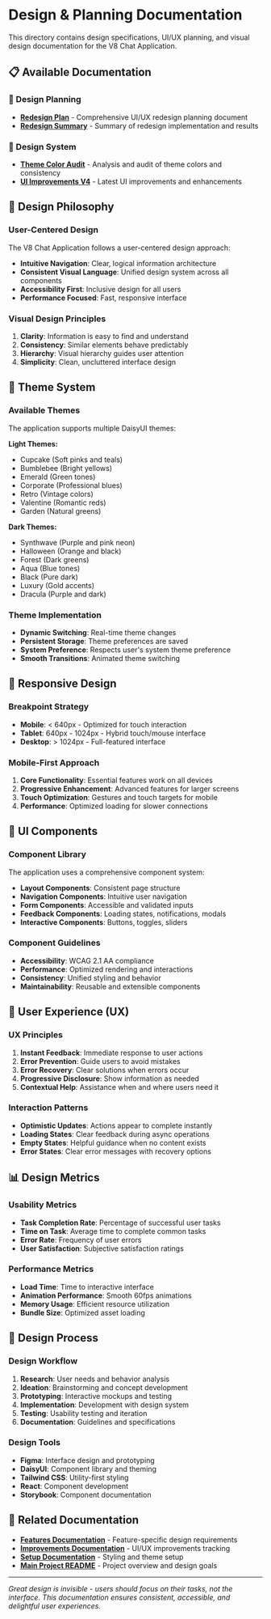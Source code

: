 # Design & Planning Documentation

This directory contains design specifications, UI/UX planning, and visual design documentation for the V8 Chat Application.

## 📋 Available Documentation

### 🎨 Design Planning
- **[Redesign Plan](./REDESIGN_PLAN.md)** - Comprehensive UI/UX redesign planning document
- **[Redesign Summary](./REDESIGN_SUMMARY.md)** - Summary of redesign implementation and results

### 🎯 Design System
- **[Theme Color Audit](./THEME_COLOR_AUDIT.md)** - Analysis and audit of theme colors and consistency
- **[UI Improvements V4](./UI_IMPROVEMENTS_V4.md)** - Latest UI improvements and enhancements

## 🎨 Design Philosophy

### User-Centered Design
The V8 Chat Application follows a user-centered design approach:

- **Intuitive Navigation**: Clear, logical information architecture
- **Consistent Visual Language**: Unified design system across all components
- **Accessibility First**: Inclusive design for all users
- **Performance Focused**: Fast, responsive interface

### Visual Design Principles
1. **Clarity**: Information is easy to find and understand
2. **Consistency**: Similar elements behave predictably
3. **Hierarchy**: Visual hierarchy guides user attention
4. **Simplicity**: Clean, uncluttered interface design

## 🌈 Theme System

### Available Themes
The application supports multiple DaisyUI themes:

**Light Themes:**
- Cupcake (Soft pinks and teals)
- Bumblebee (Bright yellows)
- Emerald (Green tones)
- Corporate (Professional blues)
- Retro (Vintage colors)
- Valentine (Romantic reds)
- Garden (Natural greens)

**Dark Themes:**
- Synthwave (Purple and pink neon)
- Halloween (Orange and black)
- Forest (Dark greens)
- Aqua (Blue tones)
- Black (Pure dark)
- Luxury (Gold accents)
- Dracula (Purple and dark)

### Theme Implementation
- **Dynamic Switching**: Real-time theme changes
- **Persistent Storage**: Theme preferences are saved
- **System Preference**: Respects user's system theme preference
- **Smooth Transitions**: Animated theme switching

## 📱 Responsive Design

### Breakpoint Strategy
- **Mobile**: < 640px - Optimized for touch interaction
- **Tablet**: 640px - 1024px - Hybrid touch/mouse interface
- **Desktop**: > 1024px - Full-featured interface

### Mobile-First Approach
1. **Core Functionality**: Essential features work on all devices
2. **Progressive Enhancement**: Advanced features for larger screens
3. **Touch Optimization**: Gestures and touch targets for mobile
4. **Performance**: Optimized loading for slower connections

## 🔧 UI Components

### Component Library
The application uses a comprehensive component system:

- **Layout Components**: Consistent page structure
- **Navigation Components**: Intuitive user navigation
- **Form Components**: Accessible and validated inputs
- **Feedback Components**: Loading states, notifications, modals
- **Interactive Components**: Buttons, toggles, sliders

### Component Guidelines
- **Accessibility**: WCAG 2.1 AA compliance
- **Performance**: Optimized rendering and interactions
- **Consistency**: Unified styling and behavior
- **Maintainability**: Reusable and extensible components

## 🎯 User Experience (UX)

### UX Principles
1. **Instant Feedback**: Immediate response to user actions
2. **Error Prevention**: Guide users to avoid mistakes
3. **Error Recovery**: Clear solutions when errors occur
4. **Progressive Disclosure**: Show information as needed
5. **Contextual Help**: Assistance when and where users need it

### Interaction Patterns
- **Optimistic Updates**: Actions appear to complete instantly
- **Loading States**: Clear feedback during async operations
- **Empty States**: Helpful guidance when no content exists
- **Error States**: Clear error messages with recovery options

## 📊 Design Metrics

### Usability Metrics
- **Task Completion Rate**: Percentage of successful user tasks
- **Time on Task**: Average time to complete common tasks
- **Error Rate**: Frequency of user errors
- **User Satisfaction**: Subjective satisfaction ratings

### Performance Metrics
- **Load Time**: Time to interactive interface
- **Animation Performance**: Smooth 60fps animations
- **Memory Usage**: Efficient resource utilization
- **Bundle Size**: Optimized asset loading

## 🔄 Design Process

### Design Workflow
1. **Research**: User needs and behavior analysis
2. **Ideation**: Brainstorming and concept development
3. **Prototyping**: Interactive mockups and testing
4. **Implementation**: Development with design system
5. **Testing**: Usability testing and iteration
6. **Documentation**: Guidelines and specifications

### Design Tools
- **Figma**: Interface design and prototyping
- **DaisyUI**: Component library and theming
- **Tailwind CSS**: Utility-first styling
- **React**: Component development
- **Storybook**: Component documentation

## 🔗 Related Documentation

- **[Features Documentation](../features/)** - Feature-specific design requirements
- **[Improvements Documentation](../improvements/)** - UI/UX improvements tracking
- **[Setup Documentation](../setup/)** - Styling and theme setup
- **[Main Project README](../../README.MD)** - Project overview and design goals

---

*Great design is invisible - users should focus on their tasks, not the interface. This documentation ensures consistent, accessible, and delightful user experiences.*